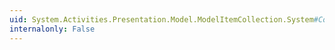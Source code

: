 ```yaml
---
uid: System.Activities.Presentation.Model.ModelItemCollection.System#Collections#IList#Insert(System.Int32,System.Object)
internalonly: False
---
```


